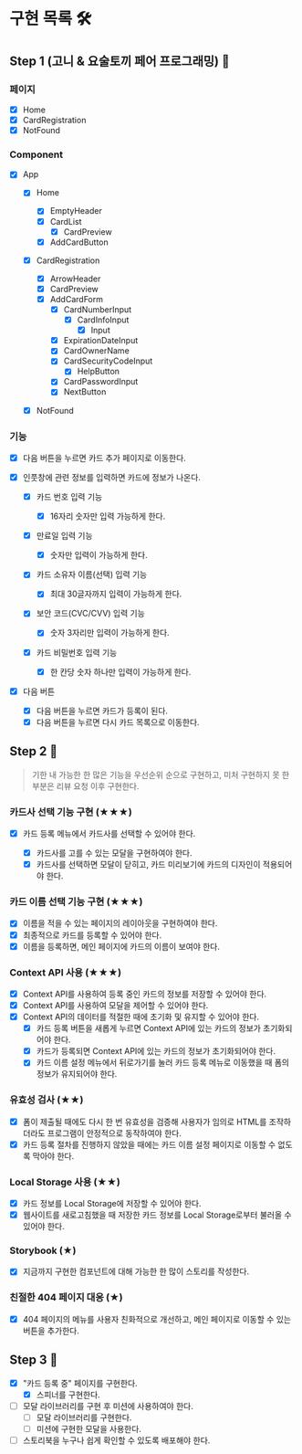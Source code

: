 # 구현 목록 🛠

## Step 1 (고니 & 요술토끼 페어 프로그래밍) 📗

### 페이지

- [x] Home
- [x] CardRegistration
- [x] NotFound

### Component

- [x] App

  - [x] Home

    - [x] EmptyHeader
    - [x] CardList
      - [x] CardPreview
    - [x] AddCardButton

  - [x] CardRegistration

    - [x] ArrowHeader
    - [x] CardPreview
    - [x] AddCardForm
      - [x] CardNumberInput
        - [x] CardInfoInput
          - [x] Input
      - [x] ExpirationDateInput
      - [x] CardOwnerName
      - [x] CardSecurityCodeInput
        - [x] HelpButton
      - [x] CardPasswordInput
      - [x] NextButton

  - [x] NotFound

### 기능

- [x] 다음 버튼을 누르면 카드 추가 페이지로 이동한다.

- [x] 인풋창에 관련 정보를 입력하면 카드에 정보가 나온다.

  - [x] 카드 번호 입력 기능

    - [x] 16자리 숫자만 입력 가능하게 한다.

  - [x] 만료일 입력 기능

    - [x] 숫자만 입력이 가능하게 한다.

  - [x] 카드 소유자 이름(선택) 입력 기능

    - [x] 최대 30글자까지 입력이 가능하게 한다.

  - [x] 보안 코드(CVC/CVV) 입력 기능

    - [x] 숫자 3자리만 입력이 가능하게 한다.

  - [x] 카드 비밀번호 입력 기능
    - [x] 한 칸당 숫자 하나만 입력이 가능하게 한다.

- [x] 다음 버튼

  - [x] 다음 버튼을 누르면 카드가 등록이 된다.
  - [x] 다음 버튼을 누르면 다시 카드 목록으로 이동한다.

## Step 2 📘

> 기한 내 가능한 한 많은 기능을 우선순위 순으로 구현하고, 미처 구현하지 못 한 부분은 리뷰 요청 이후 구현한다.

### 카드사 선택 기능 구현 (★★★)

- [x] 카드 등록 메뉴에서 카드사를 선택할 수 있어야 한다.

  - [x] 카드사를 고를 수 있는 모달을 구현하여야 한다.
  - [x] 카드사를 선택하면 모달이 닫히고, 카드 미리보기에 카드의 디자인이 적용되어야 한다.

### 카드 이름 선택 기능 구현 (★★★)

- [x] 이름을 적을 수 있는 페이지의 레이아웃을 구현하여야 한다.
- [x] 최종적으로 카드를 등록할 수 있어야 한다.
- [x] 이름을 등록하면, 메인 페이지에 카드의 이름이 보여야 한다.

### Context API 사용 (★★★)

- [x] Context API를 사용하여 등록 중인 카드의 정보를 저장할 수 있어야 한다.
- [x] Context API를 사용하여 모달을 제어할 수 있어야 한다.
- [x] Context API의 데이터를 적절한 때에 초기화 및 유지할 수 있어야 한다.
  - [x] 카드 등록 버튼을 새롭게 누르면 Context API에 있는 카드의 정보가 초기화되어야 한다.
  - [x] 카드가 등록되면 Context API에 있는 카드의 정보가 초기화되어야 한다.
  - [x] 카드 이름 설정 메뉴에서 뒤로가기를 눌러 카드 등록 메뉴로 이동했을 때 폼의 정보가 유지되어야 한다.

### 유효성 검사 (★★)

- [x] 폼이 제출될 때에도 다시 한 번 유효성을 검증해 사용자가 임의로 HTML를 조작하더라도 프로그램이 안정적으로 동작하여야 한다.
- [x] 카드 등록 절차를 진행하지 않았을 때에는 카드 이름 설정 페이지로 이동할 수 없도록 막아야 한다.

### Local Storage 사용 (★★)

- [x] 카드 정보를 Local Storage에 저장할 수 있어야 한다.
- [x] 웹사이트를 새로고침했을 때 저장한 카드 정보를 Local Storage로부터 불러올 수 있어야 한다.

### Storybook (★)

- [x] 지금까지 구현한 컴포넌트에 대해 가능한 한 많이 스토리를 작성한다.

### 친절한 404 페이지 대응 (★)

- [x] 404 페이지의 메뉴를 사용자 친화적으로 개선하고, 메인 페이지로 이동할 수 있는 버튼을 추가한다.

## Step 3 📕

- [x] "카드 등록 중" 페이지를 구현한다.
  - [x] 스피너를 구현한다.
- [ ] 모달 라이브러리를 구현 후 미션에 사용하여야 한다.
  - [ ] 모달 라이브러리를 구현한다.
  - [ ] 미션에 구현한 모달을 사용한다.
- [ ] 스토리북을 누구나 쉽게 확인할 수 있도록 배포해야 한다.
